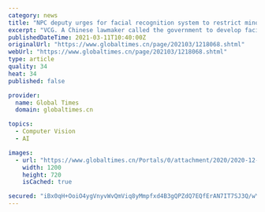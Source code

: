 ```yaml
---
category: news
title: "NPC deputy urges for facial recognition system to restrict minors’ playing games"
excerpt: "VCG. A Chinese lawmaker called the government to develop facial recognition-based supervision system to restrict the game-playing time of the minors to 60"
publishedDateTime: 2021-03-11T10:40:00Z
originalUrl: "https://www.globaltimes.cn/page/202103/1218068.shtml"
webUrl: "https://www.globaltimes.cn/page/202103/1218068.shtml"
type: article
quality: 34
heat: 34
published: false

provider:
  name: Global Times
  domain: globaltimes.cn

topics:
  - Computer Vision
  - AI

images:
  - url: "https://www.globaltimes.cn/Portals/0/attachment/2020/2020-12-05/dddb813e-5ef8-4392-bb77-6c0a58831c02.jpeg"
    width: 1200
    height: 720
    isCached: true

secured: "iBx0qH+OoiO4ygVnyvWvQmViq8yMmpfxd4B3gQPZdQ7EQfErAN7IT7SJ3Q/wYScPbE2ROBHKy8eSLTeJjTYCL2WHDwljyISouNr1N/A1ILziMc2uBQ1Roykkt5tONCpd3skLBo1hxQen5KEG26bU6dx7cNcEUC0l29jbihAvCP8BfokCV3bPacLOVdffxdmcQsuoEQQB8NZBabYFP0FmvKvfbDr8Wg6flD4hI8W9O9EifwEFwZbdrxHkQMTEjR+zTJu1ybyJrGefEL8OACeSpLO5ru/H3tYPxTDDrAIodVahLZsXDvlIEtDU40f+kxPU7dVeB66qsTg1Y2w0kBOWpULMy6ZXWX3dhQB2OyCaWOE=;wzoPq+Rfkw0CPBYkoS5xLA=="
---
```


